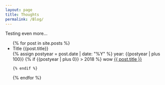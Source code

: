 ```yaml
---
layout: page
title: Thoughts
permalink: /Blog/
---
```


Testing even more...

<ul>
  {% for post in site.posts %}
    <li>
    Title {{post.title}} 
    </li>
    {% assign postyear = post.date | date: "%Y" %}
    year: {{postyear | plus 100}}
    {% if {{postyear | plus 0}} > 2018 %}
        wow
        <a href="{{ post.url }}">{{ post.title }}</a>
        
    {% endif %}
    
    
   
  {% endfor %}
</ul>
